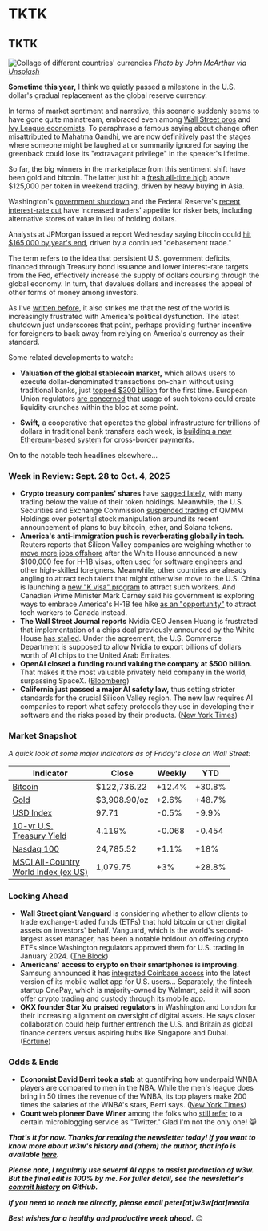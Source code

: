 # TKTK
## TKTK

![Collage of different countries' currencies](https://w3w.news/img/cash-john-mcarthur-unsplash-2500.jpg)
*Photo by John McArthur via [Unsplash](https://unsplash.com/@snowjam)*

**Sometime this year,** I think we quietly passed a milestone in the U.S. dollar's gradual replacement as the global reserve currency.

In terms of market sentiment and narrative, this scenario suddenly seems to have gone quite mainstream, embraced even among [Wall Street pros](https://www.theblock.co/post/373241/jpmorgan-bitcoin-price-165000-debasement-trade) and [Ivy League economists](https://www.youtube.com/watch?v=pT2cohNt6a4). To paraphrase a famous saying about change often [misattributed to Mahatma Gandhi](https://www.snopes.com/fact-check/first-they-ignore-you/), we are now definitively past the stages where someone might be laughed at or summarily ignored for saying the greenback could lose its "extravagant privilege" in the speaker's lifetime.

So far, the big winners in the marketplace from this sentiment shift have been gold and bitcoin. The latter just hit a [fresh all-time high](https://finance.yahoo.com/news/bitcoin-hits-time-high-price-054618719.html) above $125,000 per token in weekend trading, driven by heavy buying in Asia.

Washington's [government shutdown](https://www.cnn.com/politics/live-news/government-shutdown-news-10-05-25) and the Federal Reserve's [recent interest-rate cut](https://www.cbsnews.com/news/federal-reserve-fomc-meeting-today-rate-cut-september-2025-powell-impact/) have increased traders' appetite for risker bets, including alternative stores of value in lieu of holding dollars.

Analysts at JPMorgan issued a report Wednesday saying bitcoin could [hit $165,000 by year's end](https://www.theblock.co/post/373241/jpmorgan-bitcoin-price-165000-debasement-trade), driven by a continued "debasement trade."

The term refers to the idea that persistent U.S. government deficits, financed through Treasury bond issuance and lower interest-rate targets from the Fed, effectively increase the supply of dollars coursing through the global economy. In turn, that devalues dollars and increases the appeal of other forms of money among investors.

As I've [written before](https://www.linkedin.com/pulse/yes-de-dollarization-real-risk-peter-mckay/?trackingId=nZZyJu0lRrazXa4V2ix3ag%3D%3D), it also strikes me that the rest of the world is increasingly frustrated with America's political dysfunction. The latest shutdown just underscores that point, perhaps providing further incentive for foreigners to back away from relying on America's currency as their standard.

Some related developments to watch:

- **Valuation of the global stablecoin market,** which allows users to execute dollar-denominated transactions on-chain without using traditional banks, just [topped $300 billion](https://www.theblock.co/post/373314/stablecoin-market-cap-surpasses-300-billion-for-first-time-amid-crypto-rebound) for the first time. European Union regulators [are concerned](https://decrypt.co/342858/eu-risk-watchdog-sounds-alarm-on-stablecoin-safeguards) that usage of such tokens could create liquidity crunches within the bloc at some point.

- **Swift,** a cooperative that operates the global infrastructure for trillions of dollars in traditional bank transfers each week, is [building a new Ethereum-based system](https://www.theblock.co/post/372706/swift-blockchain-ledger-consensys) for cross-border payments.

On to the notable tech headlines elsewhere...

### Week in Review: Sept. 28 to Oct. 4, 2025

- **Crypto treasury companies' shares** have [sagged lately](https://www.wsj.com/finance/currencies/crypto-stockpiling-craze-cools-after-red-hot-summer-d1b6dce2?st=StdiWh&reflink=desktopwebshare_permalink), with many trading below the value of their token holdings. Meanwhile, the U.S. Securities and Exchange Commission [suspended trading](https://cryptonews.com/news/sec-suspends-trading-of-qmmm-holdings-amid-crypto-treasury-manipulation-probe/) of QMMM Holdings over potential stock manipulation around its recent announcement of plans to buy bitcoin, ether, and Solana tokens.
- **America's anti-immigration push is reverberating globally in tech.** Reuters reports that Silicon Valley companies are weighing whether to [move more jobs offshore](https://www.reuters.com/sustainability/sustainable-finance-reporting/silicon-valley-hiring-turmoil-after-new-h-1b-visa-fees-move-spurs-offshoring-2025-09-23/) after the White House announced a new $100,000 fee for H-1B visas, often used for software engineers and other high-skilled foreigners. Meanwhile, other countries are already angling to attract tech talent that might otherwise move to the U.S. China is launching a [new "K visa" program](https://www.reuters.com/sustainability/sustainable-finance-reporting/chinas-new-k-visa-beckons-foreign-tech-talent-us-hikes-h-1b-fee-2025-09-29/) to attract such workers. And Canadian Prime Minister Mark Carney said his government is exploring ways to embrace America's H-1B fee hike [as an "opportunity"](https://www.cicnews.com/2025/09/canada-to-target-tech-talent-us-fee-hike-0960276.html) to attract tech workers to Canada instead.
- **The Wall Street Journal reports** Nvidia CEO Jensen Huang is frustrated that implementation of a chips deal previously announced by the White House [has stalled](https://www.wsj.com/politics/policy/nvidia-trump-uae-chip-deal-delay-c49aaa5c?st=8hducg&reflink=desktopwebshare_permalink). Under the agreement, the U.S. Commerce Department is supposed to allow Nvidia to export billions of dollars worth of AI chips to the United Arab Emirates.
-  **OpenAI closed a funding round valuing the company at $500 billion.** That makes it the most valuable privately held company in the world, surpassing SpaceX. ([Bloomberg](https://finance.yahoo.com/news/openai-completes-share-sale-record-043148719.html))
- **California just passed a major AI safety law,** thus setting stricter standards for the crucial Silicon Valley region. The new law requires AI companies to report what safety protocols they use in developing their software and the risks posed by their products. ([New York Times](https://www.nytimes.com/2025/09/29/technology/california-ai-safety-law.html))


### Market Snapshot

*A quick look at some major indicators as of Friday's close on Wall Street:*

<table>

  <thead>
    <tr>
      <th>Indicator</th>
      <th>Close</th>
      <th>Weekly</th>
      <th>YTD</th>
    </tr>
  </thead>

  <tbody>
    <tr>
      <td><a href="https://coinmarketcap.com/currencies/bitcoin/">Bitcoin</a></td>
      <td>$122,736.22</td>
      <td>+12.4%</td>
      <td>+30.8%</td>
    </tr>
    <tr>
      <td><a href="https://finance.yahoo.com/quote/GC%3DF?p=GC%253DF">Gold</a></td>
      <td>$3,908.90/oz</td>
      <td>+2.6%</td>
      <td>+48.7%</td>
    </tr>
    <tr>
      <td><a href="https://finance.yahoo.com/quote/DX-Y.NYB?p=DX-Y.NYB&.tsrc=fin-srch">USD Index</a></td>
      <td>97.71</td>
      <td>-0.5%</td>
      <td>-9.9%</td>
    </tr>
    <tr>
      <td><a href="https://finance.yahoo.com/quote/%5ETNX/">10-yr U.S. <br>Treasury Yield</a></td>
      <td>4.119%</td>
      <td>-0.068</td>
      <td>-0.454</td>
    </tr>
    <tr>
      <td><a href="https://finance.yahoo.com/quote/%5ENDX/components?p=%255ENDX">Nasdaq 100</a></td>
      <td>24,785.52</td>
      <td>+1.1%</td>
      <td>+18%</td>
    </tr>
    <tr>
      <td><a href="https://www.msci.com/indexes/index/899901">MSCI All-Country <br>World Index (ex US)</a></td>
      <td>1,079.75</td>
      <td>+3%</td>
      <td>+28.8%</td>
    </tr>
  </tbody>
</table>

### Looking Ahead

- **Wall Street giant Vanguard** is considering whether to allow clients to trade exchange-traded funds (ETFs) that hold bitcoin or other digital assets on investors' behalf. Vanguard, which is the world's second-largest asset manager, has been a notable holdout on offering crypto ETFs since Washington regulators approved them for U.S. trading in January 2024. ([The Block](https://www.theblock.co/post/372531/vanguard-crypto-etf-access))
- **Americans' access to crypto on their smartphones is improving.** Samsung announced it has [integrated Coinbase access](https://decrypt.co/342859/samsung-brings-coinbase-access-75m-wallet-users-latest-crypto-embrace) into the latest version of its mobile wallet app for U.S. users... Separately, the fintech startup OnePay, which is majority-owned by Walmart, said it will soon offer crypto trading and custody [through its mobile app](https://www.cnbc.com/2025/10/03/walmart-onepay-is-rolling-out-crypto-to-mobile-banking-app.html).
- **OKX founder Star Xu praised regulators** in Washington and London for their increasing alignment on oversight of digital assets. He says closer collaboration could help further entrench the U.S. and Britain as global finance centers versus aspiring hubs like Singapore and Dubai. ([Fortune](https://fortune.com/crypto/2025/09/29/the-u-s-and-u-k-are-aligning-on-blockchain-and-thats-good-for-the-world-economy/))

### Odds & Ends

- **Economist David Berri took a stab** at quantifying how underpaid WNBA players are compared to men in the NBA. While the men's league does bring in 50 times the revenue of the WNBA, its top players make 200 times the salaries of the WNBA's stars, Berri says. ([New York Times](https://news.google.com/read/CBMid0FVX3lxTE9kNjF0UFQ3NWt6d0JGelRRZzY3Mm9BN2ppbWZlbXRhUEpscndZTjl1bmprV2pmQU05NjZBeU41LU9DVjlCQnVORWl4ZmtTaERzMWdaQ1hnUHAwZ1FfaU1hZU9rd184TlhRVFpCSUJnN19RS1prdWxn?hl=en-US&gl=US&ceid=US%3Aen))
- **Count web pioneer Dave Winer** among the folks who [still refer](http://scripting.com/2025/10/01/151233.html?title=weLikeTwitterSoBloggingMustBeDead) to a certain microblogging service as "Twitter." Glad I'm not the only one! 😸

_**That's it for now. Thanks for reading the newsletter today! If you want to know more about w3w's history and (ahem) the author, that info is available [here](https://w3wnews.substack.com/about).**_

_**Please note, I regularly use several AI apps to assist production of w3w. But the final edit is 100% by me. For fuller detail, see the newsletter's [commit history](https://github.com/peteramckay/w3wnewsletter/commits) on GitHub.**_

_**If you need to reach me directly, please email peter[at]w3w[dot]media.**_

_**Best wishes for a healthy and productive week ahead.**_ 😊
